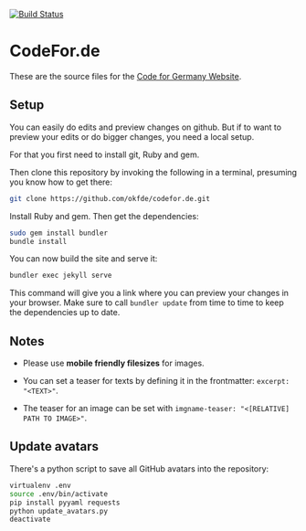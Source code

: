 [![Build Status](https://travis-ci.org/okfde/codefor.de.svg?branch=gh-pages)](https://travis-ci.org/okfde/codefor.de)

# CodeFor.de

These are the source files for the [Code for Germany Website](http://codefor.de).

## Setup

You can easily do edits and preview changes on github. But if to want to preview
your edits or do bigger changes, you need a local setup.

For that you first need to install git, Ruby and gem.

Then clone this repository by invoking the following in a terminal,
presuming you know how to get there:

```bash
git clone https://github.com/okfde/codefor.de.git
```
Install Ruby and gem. Then get the dependencies:

```bash
sudo gem install bundler
bundle install
```

You can now build the site and serve it:

```bash
bundler exec jekyll serve
```

This command will give you a link where you can preview your changes in your browser.
Make sure to call `bundler update` from time to time to keep the dependencies up to date.

## Notes

 * Please use **mobile friendly filesizes** for images.

 * You can set a teaser for texts by defining it in the frontmatter: `excerpt: "<TEXT>"`.

 * The teaser  for an image can be set with `imgname-teaser: "<[RELATIVE] PATH TO IMAGE>"`.

## Update avatars

There's a python script to save all GitHub avatars into the repository:

```bash
virtualenv .env
source .env/bin/activate
pip install pyyaml requests
python update_avatars.py
deactivate
```
